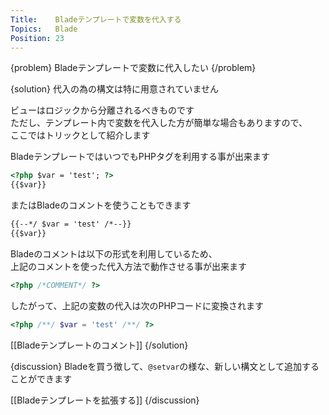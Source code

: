 ```yaml
---
Title:    Bladeテンプレートで変数を代入する
Topics:   Blade
Position: 23
---
```


{problem}
Bladeテンプレートで変数に代入したい
{/problem}

{solution}
代入の為の構文は特に用意されていません

ビューはロジックから分離されるべきものです  
ただし、テンプレート内で変数を代入した方が簡単な場合もありますので、  
ここではトリックとして紹介します

BladeテンプレートではいつでもPHPタグを利用する事が出来ます

```html
<?php $var = 'test'; ?>
{{$var}}
```

またはBladeのコメントを使うこともできます

```html
{{--*/ $var = 'test' /*--}}
{{$var}}
```

Bladeのコメントは以下の形式を利用しているため、  
上記のコメントを使った代入方法で動作させる事が出来ます

```php
<?php /*COMMENT*/ ?>
```

したがって、上記の変数の代入は次のPHPコードに変換されます

```php
<?php /**/ $var = 'test' /**/ ?>
```

[[Bladeテンプレートのコメント]]
{/solution}

{discussion}
Bladeを買う徴して、`@setvar`の様な、新しい構文として追加することができます

[[Bladeテンプレートを拡張する]]
{/discussion}
